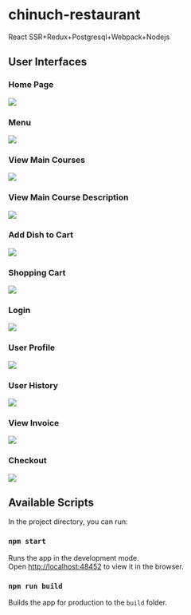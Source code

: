 # chinuch-restaurant
React SSR+Redux+Postgresql+Webpack+Nodejs

## User Interfaces

### Home Page
<img src="screenshots/home_page.png" />

### Menu
<img src="screenshots/menu.png" />

### View Main Courses
<img src="screenshots/main_courses.png"/>

### View Main Course Description
<img src="screenshots/main_course_description.png" />

### Add Dish to Cart 
<img src="screenshots/add_to_cart.png"/>

### Shopping Cart
<img src="screenshots/shopping_cart.png"/>

### Login 
<img src="screenshots/login.png"/>

### User Profile
<img src="screenshots/user_profile.png"/>

### User History
<img src="screenshots/user_history.png"/>

### View Invoice
<img src="screenshots/invoice.png"/>

### Checkout
<img src="screenshots/checkout.png"/>

## Available Scripts

In the project directory, you can run:

### `npm start`

Runs the app in the development mode.<br>
Open [http://localhost:48452](http://localhost:48452) to view it in the browser.


### `npm run build`

Builds the app for production to the `build` folder.<br>
